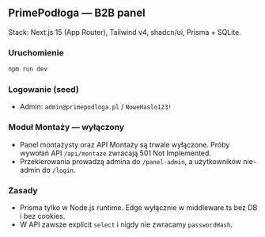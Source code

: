 ## PrimePodłoga — B2B panel

Stack: Next.js 15 (App Router), Tailwind v4, shadcn/ui, Prisma + SQLite.

### Uruchomienie

```bash
npm run dev
```

### Logowanie (seed)
- Admin: `admin@primepodloga.pl` / `NoweHaslo123!`

### Moduł Montaży — wyłączony
- Panel montażysty oraz API Montaży są trwale wyłączone. Próby wywołań API `/api/montaze` zwracają 501 Not Implemented.
- Przekierowania prowadzą admina do `/panel-admin`, a użytkowników nie-admin do `/login`.

### Zasady
- Prisma tylko w Node.js runtime. Edge wyłącznie w middleware.ts bez DB i bez cookies.
- W API zawsze explicit `select` i nigdy nie zwracamy `passwordHash`.
